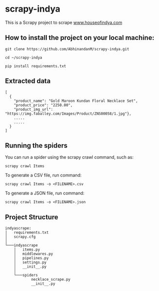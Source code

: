 # scrapy-indya
This is a Scrapy project to scrape www.houseofindya.com

## How to install the project on your local machine:
```
git clone https://github.com/AbhinandanM/scrapy-indya.git

cd ~/scrapy-indya

pip install requirements.txt

```
## Extracted data
```
[
  {
    "product_name": "Gold Maroon Kundan Floral Necklace Set",
    "product_price": "2250.00", 
    "product_img_url": "https://img.faballey.com/Images/Product/ZNS00058/1.jpg"},
    .....
    .....
  }
]
```
## Running the spiders
You can run a spider using the scrapy crawl command, such as:
```
scrapy crawl Items
```
To generate a CSV file, run command:
```
scrapy crawl Items -o <FILENAME>.csv
```
To generate a JSON file, run command:
```
scrapy crawl Items -o <FILENAME>.json
```
## Project Structure
```
indyascrape:
│   requirements.txt
│   scrapy.cfg
│
└───indyascrape
    │   items.py
    │   middlewares.py
    │   pipelines.py
    │   settings.py
    │   __init__.py
    │
    └───spiders
            necklace_scrape.py
            __init__.py
```
